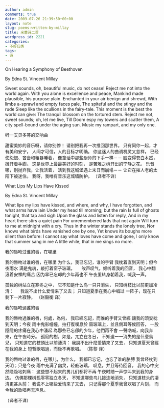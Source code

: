 ```yaml
---
author: admin
comments: true
date: 2009-07-26 21:39:50+00:00
layout: note
slug: poems-written-by-millay
title: 米蕾诗二首
wordpress_id: 2221
categories:
- 不好归类
tags:
- 诗
---
```


On Hearing a Symphony of Beethoven

By Edna St. Vincent Millay

Sweet sounds, oh, beautiful music, do not cease!
Reject me not into the world again.
With you alone is excellence and peace,
Mankind made plausible, his purpose plain.
Enchanted in your air benign and shrewd,
With limbs a-sprawl and empty faces pale,
The spiteful and the stingy and the rude
Sleep like the scullions in the fairy-tale.
This moment is the best the world can give:
The tranquil blossom on the tortured stem.
Reject me not, sweet sounds; oh, let me live,
Till Doom espy my towers and scatter them,
A city spell-bound under the aging sun.
Music my rampart, and my only one.  

听一支贝多芬的交响曲

甜蜜美妙的音乐呀，请你别停！
请别把我再一次推回那世界。
只有同你一起，才有美和安宁，
人间才可信，人的目标才明确。
你这迷人的曲调机灵又慈祥，
已经使怨恨、吝啬和粗暴睡着，
像童话中那些厨师的下手一样－－
脸变得苍白木然，摊开着手脚。
这是世界上最最美好的时刻，
是苦难之树开出的宁静之花。
乐音哪，别抛弃我，让我活着，
活到我这城堡遇上末日而崩塌－－
让它在摧人老的太阳下被迷住。
我呀，我唯有音乐这城墙防护。
（译者不详）

What Lips My Lips Have Kissed

By Edna St. Vincent Millay

What lips my lips have kissed, and where, and why,
I have forgotten, and what arms have lain
Under my head till morning; but the rain
Is full of ghosts tonight, that tap and sigh
Upon the glass and listen for reply,
And in my heart there stirs a quiet pain
For unremembered lads that not again
Will turn to me at midnight with a cry.
Thus in the winter stands the lonely tree,
Nor knows what birds have vanished one by one,
Yet knows its boughs more silent than before:
I cannot say what loves have come and gone,
I only know that summer sang in me
A little while, that in me sings no more.

我的唇吻过谁的唇，在哪里

我的唇吻过谁的唇，在哪里
为什么，我已忘记，谁的手臂
我枕着直到天明；但今夜雨水
满是鬼魂，敲打着窗子玻璃，
　
唉声叹气，倾听着我的回音，
我心中翻滚着安祥的痛苦
因为早已忘却的少年再也不
午夜里转身朝着我，喊我一声。

孤独的树站立在寒冬之中，
它不知是什么鸟一只只消失，
只知树枝比以前更加冷清：
　
我说不出什么爱情来了又去；
只知道夏季在我心中唱过
一阵子，现在只剩下一片寂静。
（赵毅衡 译）

  我的唇吻過誰的唇 

我的唇吻過誰的唇，何處，為何，
我已經忘記，而誰的手臂又曾經
讓我的頭安枕到天明；今夜
雨中鬼影幢幢，拍打復嘆息於
窗玻璃上，並且側耳等候回答，
一股隱隱的疼痛在我心中湧起
為那些已忘卻的少年，他們再不會
一聲吶喊，向我奔來，在午夜時分。
孤寂的樹，如是，兀立在冬日，
不知道一一消失的是什麼鳥兒，
只知道它的枝頭比以前淒清：
我說不出什麼愛情來了又去，
只知道夏天曾經在我的身上
短暫歌唱過，而後不再歌唱。
（陈黎 译）

我的唇吻过谁的唇，在哪儿，为什么，
我都已忘记，也忘了谁的胳膊
我曾经枕到天明；只是今夜
雨中充满了幽灵，轻敲玻璃，
叹息，并且等待回音。
我的心中突然隐隐地刺痛：
这些想不起来的男儿们都将不再
午夜时随一声惊叫来到我的身边。
仿佛那棵树孤零零独立冬天，
不知道哪些鸟儿接连地消失，
只知道枝头的凄清更甚从前：
我说不上哪些爱情来了又去，
只记得那个夏季我曾欢唱了片刻，
而今我的歌唱再无声息。

（译者不详）
